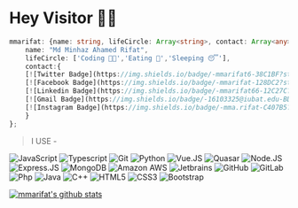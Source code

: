 # Hey Visitor 🦸🏼

```typescript
mmarifat: {name: string, lifeCircle: Array<string>, contact: Array<any>} = {
    name: "Md Minhaz Ahamed Rifat",
    lifeCircle: ['Coding 👨‍💻','Eating 🍪','Sleeping 😴'],
    contact:{
    [![Twitter Badge](https://img.shields.io/badge/-mmarifat6-38C1BF?style=plastic&logo=Twitter&logoColor=white&link=https://twitter.com/mmarifat6/)](https://twitter.com/mmarifat6/)
    [![Facebook Badge](https://img.shields.io/badge/-mmarifat-128DC2?style=plastic&logo=Facebook&logoColor=white&link=https://www.facebook.com/mma.rifat6/)](https://www.facebook.com/mma.rifat6/)
    [![Linkedin Badge](https://img.shields.io/badge/-mmarifat66-12C27C?style=plastic&logo=Linkedin&logoColor=white&link=https://www.linkedin.com/in/mmarifat66/)](https://www.linkedin.com/in/mmarifat66/)
    [![Gmail Badge](https://img.shields.io/badge/-16103325@iubat.edu-BD3307?style=plastic&logo=Gmail&logoColor=white&link=mailto:16103325@iubat.edu)](mailto:16103325@iubat.edu)
    [![Instagram Badge](https://img.shields.io/badge/-mma.rifat-C407B5?style=plastic&logo=instagram&logoColor=white&link=https://instagram.com/mmarifat/)](https://instagram.com/mma.rifat)        
    }
};
```

 > I USE - <br>

![JavaScript](https://img.shields.io/badge/-JavaScript-black?style=plastic&logo=javascript)
![Typescript](https://img.shields.io/badge/-Typescript-8fcfd1?style=plastic&logo=typescript)
![Git](https://img.shields.io/badge/-Git-black?style=plastic&logo=git)
![Python](https://img.shields.io/badge/-Python-blasck?style=plastic&logo=python)
![Vue.JS](https://img.shields.io/badge/-Vue.Js-3b2e5a?style=plastic&logo=Vue.JS)
![Quasar](https://img.shields.io/badge/-Quasar-0081CB?style=plastic&logo=quasar)
![Node.JS](https://img.shields.io/badge/-Node.JS-092E20?style=plastic&logo=Node.JS)
![Express.JS](https://img.shields.io/badge/-Express.JS-092E20?style=plastic&logo=Express.JS)
![MongoDB](https://img.shields.io/badge/-MongoDB-092E20?style=plastic&logo=mongodb)
![Amazon AWS](https://img.shields.io/badge/Amazon%20AWS-232F3E?style=plastic&logo=amazon-aws)
![Jetbrains](https://img.shields.io/badge/-Jetbrains-007ACC?style=plastic&logo=jetbrains)
![GitHub](https://img.shields.io/badge/-GitHub-181717?style=plastic&logo=github)
![GitLab](https://img.shields.io/badge/-GitLab-FCA121?style=plastic&logo=gitlab)
![Php](https://img.shields.io/badge/-Php-394989?style=plastic&logo=php)
![Java](https://img.shields.io/badge/-Java-3f4441?style=plastic&logo=java)
![C++](https://img.shields.io/badge/-C++-00599C?style=plastic&logo=c)
![HTML5](https://img.shields.io/badge/-HTML5-E34F26?style=plastic&logo=html5&logoColor=white)
![CSS3](https://img.shields.io/badge/-CSS3-1572B6?style=plastic&logo=css3)
![Bootstrap](https://img.shields.io/badge/-Bootstrap-563D7C?style=plastic&logo=bootstrap)

[![mmarifat's github stats](https://github-readme-stats.vercel.app/api?username=mmarifat&theme=white&show_icons=true)](https://github.com/mmarifat)
